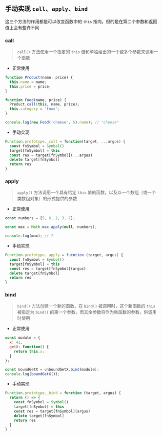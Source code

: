 ## 手动实现 `call`、`apply`、`bind`

这三个方法的作用都是可以改变函数中的 `this` 指向，但的是在第二个参数和返回值上会有些许不同

### call

> `call()` 方法使用一个指定的 `this` 值和单独给出的一个或多个参数来调用一个函数

- 正常使用

```js
function Product(name, price) {
  this.name = name;
  this.price = price;
}

function Food(name, price) {
  Product.call(this, name, price);
  this.category = 'food';
}

console.log(new Food('cheese', 5).name); // "cheese"
```

- 手动实现

```js
Function.prototype._call = function(target, ...argus) {
  const fnSymbol = Symbol()
  target[fnSymbol] = this
  const res = target[fnSymbol](...argus)
  delete target[fnSymbol]
  return res
}
```

### apply

> `apply()` 方法调用一个具有给定 `this` 值的函数，以及以一个数组（或一个类数组对象）的形式提供的参数

- 正常使用

```js
const numbers = [5, 6, 2, 3, 7];

const max = Math.max.apply(null, numbers);

console.log(max); // 7
```

- 手动实现

```js
Function.prototype._apply = fucntion (target, argus) {
  const fnSymbol = Symbol()
  target[fnSymbol] = this
  const res = target[fnSymbol](argus)
  delete target[fnSymbol]
  return res
}
```

### bind

> `bind()` 方法创建一个新的函数，在 `bind()` 被调用时，这个新函数的 `this` 被指定为 `bind()` 的第一个参数，而其余参数将作为新函数的参数，供调用时使用

- 正常使用

```js
const module = {
  x: 42,
  getX: function() {
    return this.x;
  }
};

const boundGetX = unboundGetX.bind(module);
console.log(boundGetX());
```

- 手动实现 

```js
Function.prototype._bind = function (target, argus) {
  return () => {
    const fnSymbol = Symbol()
    target[fnSymbol] = this
    const res = target[fnSymbol](argus)
    delete target[fnSymbol]
    return res
  }
}
```